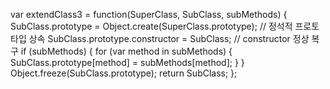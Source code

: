 var extendClass3 = function(SuperClass, SubClass, subMethods) {
  SubClass.prototype = Object.create(SuperClass.prototype);  // 정석적 프로토타입 상속
  SubClass.prototype.constructor = SubClass;  // constructor 정상 복구
  if (subMethods) {
    for (var method in subMethods) {
      SubClass.prototype[method] = subMethods[method];
    }
  }
  Object.freeze(SubClass.prototype);
  return SubClass;
};
